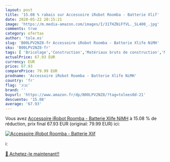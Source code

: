 ```yaml
---
layout: post
title: '15.08 % rabais sur Accessoire iRobot Roomba - Batterie Xlif'
date: 2020-05-22 20:15:21
image: 'https://m.media-amazon.com/images/I/31THZNiFfVL._SL400_.jpg'
comments: true
category: ofertas
author: 'tole.es'
slug: 'B00LPV2NZ8-fr Accessoire iRobot Roomba - Batterie Xlife NiMH'
sku: 'B00LPV2NZ8-fr'
tags: [ 'Bricolage','Construction','Matériaux bruts de construction','Matériel de construction', ]
actualPrice: 67.93 EUR
currency: EUR
price: 67.93
comparePrice: 79.99 EUR
prodname: 'Accessoire iRobot Roomba - Batterie Xlife NiMH'
country: 'fr'
flag: '🇫🇷'
brand: ''
buyurl: 'https://www.amazon.fr/dp/B00LPV2NZ8/?tag=tolees0d-21'
descuento: '15.08'
average: '67.93'
---
```


Vous avez [Accessoire iRobot Roomba - Batterie Xlife NiMH](https://www.amazon.fr/dp/B00LPV2NZ8/?tag=tolees0d-21)  à  15.08 % de réduction, prix final  67.93 EUR (original: 79.99 EUR) ici:

[![Accessoire iRobot Roomba - Batterie Xlif](https://m.media-amazon.com/images/I/31THZNiFfVL._SL400_.jpg)](https://www.amazon.fr/dp/B00LPV2NZ8/?tag=tolees0d-21)

ℹ️:


[🛒 Achetez-le maintenant!!](https://www.amazon.fr/dp/B00LPV2NZ8/?tag=tolees0d-21)
